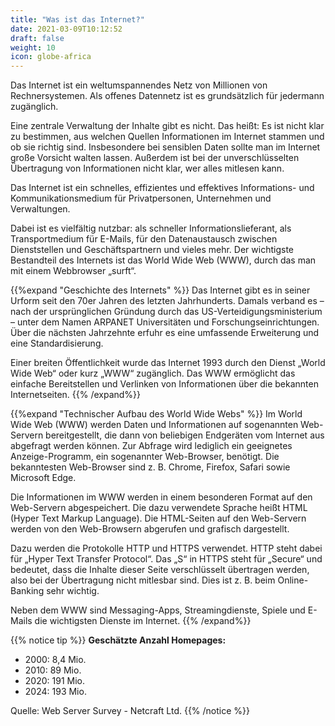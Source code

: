 ```yaml
---
title: "Was ist das Internet?"
date: 2021-03-09T10:12:52
draft: false
weight: 10
icon: globe-africa
---
```

Das Internet ist ein weltumspannendes Netz von Millionen von Rechnersystemen. Als offenes Datennetz ist es grundsätzlich für jedermann zugänglich.

Eine zentrale Verwaltung der Inhalte gibt es nicht. Das heißt: Es ist nicht klar zu bestimmen, aus welchen Quellen Informationen im Internet stammen und ob sie richtig sind. Insbesondere bei sensiblen Daten sollte man im Internet große Vorsicht walten lassen. Außerdem ist bei der unverschlüsselten Übertragung von Informationen nicht klar, wer alles mitlesen kann.

Das Internet ist ein schnelles, effizientes und effektives Informations- und Kommunikationsmedium für Privatpersonen, Unternehmen und Verwaltungen.

Dabei ist es vielfältig nutzbar: als schneller Informationslieferant, als Transportmedium für E-Mails, für den Datenaustausch zwischen Dienststellen und Geschäftspartnern und vieles mehr. Der wichtigste Bestandteil des Internets ist das World Wide Web (WWW), durch das man mit einem Webbrowser „surft“.

{{%expand "Geschichte des Internets" %}}
Das Internet gibt es in seiner Urform seit den 70er Jahren des letzten Jahrhunderts. Damals verband es – nach der ursprünglichen Gründung durch das US-Verteidigungsministerium – unter dem Namen ARPANET Universitäten und Forschungseinrichtungen. Über die nächsten Jahrzehnte erfuhr es eine umfassende Erweiterung und eine Standardisierung.

Einer breiten Öffentlichkeit wurde das Internet 1993 durch den Dienst „World Wide Web“ oder kurz „WWW“ zugänglich. Das WWW ermöglicht das einfache Bereitstellen und Verlinken von Informationen über die bekannten Internetseiten.
{{% /expand%}}

{{%expand "Technischer Aufbau des World Wide Webs" %}}
Im World Wide Web (WWW) werden Daten und Informationen auf sogenannten Web-Servern bereitgestellt, die dann von beliebigen Endgeräten vom Internet aus abgefragt werden können. Zur Abfrage wird lediglich ein geeignetes Anzeige-Programm, ein sogenannter Web-Browser, benötigt. Die bekanntesten Web-Browser sind z. B. Chrome, Firefox, Safari sowie Microsoft Edge.

Die Informationen im WWW werden in einem besonderen Format auf den Web-Servern abgespeichert. Die dazu verwendete Sprache heißt HTML (Hyper Text Markup Language). Die HTML-Seiten auf den Web-Servern werden von den Web-Browsern abgerufen und grafisch dargestellt.

Dazu werden die Protokolle HTTP und HTTPS verwendet. HTTP steht dabei für „Hyper Text Transfer Protocol“. Das „S“ in HTTPS steht für „Secure“ und bedeutet, dass die Inhalte dieser Seite verschlüsselt übertragen werden, also bei der Übertragung nicht mitlesbar sind. Dies ist z. B. beim Online-Banking sehr wichtig.

Neben dem WWW sind Messaging-Apps, Streamingdienste, Spiele und E-Mails die wichtigsten Dienste im Internet.
{{% /expand%}}

{{% notice tip %}}
**Geschätzte Anzahl Homepages:**
- 2000: 8,4 Mio.
- 2010: 89 Mio.
- 2020: 191 Mio.
- 2024: 193 Mio.

Quelle: Web Server Survey - Netcraft Ltd.
{{% /notice %}}

